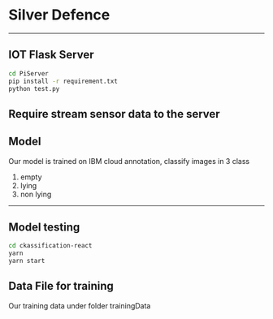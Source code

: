 # Silver Defence
---
## IOT Flask Server

```sh
cd PiServer
pip install -r requirement.txt
python test.py
```

Require stream sensor data to the server
---
## Model

Our model is trained on IBM cloud annotation, classify images in 3 class
1. empty
2. lying
3. non lying
---
## Model testing

```sh
cd ckassification-react
yarn
yarn start
```

## Data File for training
Our training data under folder trainingData

